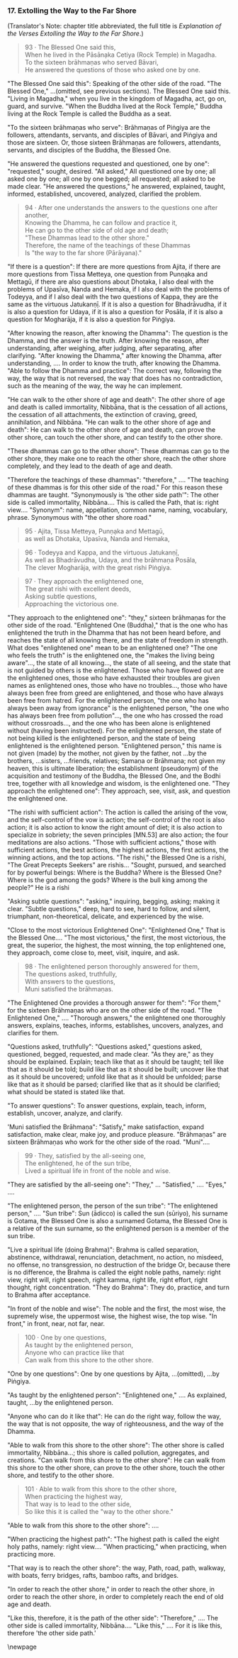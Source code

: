 ### 17. Extolling the Way to the Far Shore

(Translator's Note: chapter title abbreviated, the full title is
_Explanation of the Verses Extolling the Way to the Far Shore_.)

> 93 &middot; The Blessed One said this,  
When he lived in the Pāsānạka Cetiya (Rock Temple) in Magadha.  
To the sixteen brāhmaṇas who served Bāvari,  
He answered the questions of those who asked one by one.

"The Blessed One said this": Speaking of the other side of the road. "The
Blessed One," ...(omitted, see previous sections). The Blessed One said this.
"Living in Magadha," when you live in the kingdom of Magadha, act, go on, guard,
and survive. "When the Buddha lived at the Rock Temple," Buddha living at the
Rock Temple is called the Buddha as a seat.

"To the sixteen brāhmaṇas who serve": Brāhmaṇas of Piṅgiya are the followers,
attendants, servants, and disciples of Bāvari, and Piṅgiya and those are
sixteen. Or, those sixteen Brāhmaṇas are followers, attendants, servants, and
disciples of the Buddha, the Blessed One.

"He answered the questions requested and questioned, one by one": "requested,"
sought, desired. "All asked," All questioned one by one; all asked one by one;
all one by one begged; all requested; all asked to be made clear. "He answered
the questions," he answered, explained, taught, informed, established,
uncovered, analyzed, clarified the problem.

> 94 &middot; After one understands the answers to the questions one after another,  
Knowing the Dhamma, he can follow and practice it,  
He can go to the other side of old age and death;  
"These Dhammas lead to the other shore."  
Therefore, the name of the teachings of these Dhammas  
Is "the way to the far shore (Pārāyana)."

"If there is a question": If there are more questions from Ajita, if there are
more questions from Tissa Metteya, one question from Punṇạka and Mettagū, if
there are also questions about Dhotaka, I also deal with the problems of
Upasīva, Nanda and Hemaka, if I also deal with the problems of Todeyya, and if I
also deal with the two questions of Kappa, they are the same as the virtuous
Jatukanṇị̄. If it is also a question for Bhadrāvudha, if it is also a question
for Udaya, if it is also a question for Posāla, if it is also a question for
Mogharāja, if it is also a question for Piṅgiya.

"After knowing the reason, after knowing the Dhamma": The question is the
Dhamma, and the answer is the truth. After knowing the reason, after
understanding, after weighing, after judging, after separating, after
clarifying. "After knowing the Dhamma," after knowing the Dhamma, after
understanding, .... In order to know the truth, after knowing the Dhamma.
"Able to follow the Dhamma and practice": The correct way, following the way,
the way that is not reversed, the way that does has no contradiction, such as
the meaning of the way, the way he can implement.

"He can walk to the other shore of age and death": The other shore of age and
death is called immortality, Nibbāna, that is the cessation of all actions, the
cessation of all attachments, the extinction of craving, greed, annihilation,
and Nibbāna. "He can walk to the other shore of age and death": He can walk to
the other shore of age and death, can prove the other shore, can touch the other
shore, and can testify to the other shore.

"These dhammas can go to the other shore": These dhammas can go to the other
shore, they make one to reach the other shore, reach the other shore completely,
and they lead to the death of age and death.

"Therefore the teachings of these dhammas": "therefore," .... "The teaching of
these dhammas is for this other side of the road." For this reason these dhammas
are taught. "Synonymously is 'the other side path'": The other side is called
immortality, Nibbāna.... This is called the Path, that is: right view....
"Synonym": name, appellation, common name, naming, vocabulary, phrase.
Synonymous with "the other shore road."

> 95 &middot; Ajita, Tissa Metteya, Punṇạka and Mettagū,  
as well as Dhotaka, Upasīva, Nanda and Hemaka,

> 96 &middot; Todeyya and Kappa, and the virtuous Jatukanṇị̄,  
As well as Bhadrāvudha, Udaya, and the brāhmaṇa Posāla,  
The clever Mogharāja, with the great rishi Piṅgiya.

> 97 &middot; They approach the enlightened one,  
The great rishi with excellent deeds,  
Asking subtle questions,  
Approaching the victorious one.

"They approach to the enlightened one": "they," sixteen brāhmaṇas for the other
side of the road. "Enlightened One (Buddha)," that is the one who has
enlightened the truth in the Dhamma that has not been heard before, and reaches
the state of all knowing there, and the state of freedom in strength. What does
"enlightened one" mean to be an enlightened one? "The one who feels the truth"
is the enlightened one, the "makes the living being aware"..., the state of all
knowing..., the state of all seeing, and the state that is not guided by others
is the enlightened. Those who have flowed out are the enlightened ones, those
who have exhausted their troubles are given names as enlightened ones, those who
have no troubles..., those who have always been free from greed are enlightened,
and those who have always been free from hatred. For the enlightened person,
"the one who has always been away from ignorance" is the enlightened person,
"the one who has always been free from pollution"..., the one who has crossed
the road without crossroads..., and the one who has been alone is enlightened
without (having been instructed). For the enlightened person, the state of not
being killed is the enlightened person, and the state of being enlightened is
the enlightened person. "Enlightened person," this name is not given (made) by
the mother, not given by the father, not ...by the brothers, ...sisters,
...friends, relatives; Samaṇa or Brāhmaṇa; not given my heaven, this is ultimate
liberation; the establishment (pseudonym) of the acquisition and testimony of
the Buddha, the Blessed One, and the Bodhi tree, together with all knowledge and
wisdom, is the enlightened one. "They approach the enlightened one": They
approach, see, visit, ask, and question the enlightened one.

"The rishi with sufficient action": The action is called the arising of the vow,
and the self-control of the vow is action; the self-control of the root is also
action; it is also action to know the right amount of diet; it is also action to
specialize in sobriety; the seven principles [MN.53] are also action; the four
meditations are also actions. "Those with sufficient actions," those with
sufficient actions, the best actions, the highest actions, the first actions,
the winning actions, and the top actions. "The rishi," the Blessed One is a
rishi, "The Great Precepts Seekers" are rishis... "Sought, pursued, and searched
for by powerful beings: Where is the Buddha? Where is the Blessed One? Where is
the god among the gods? Where is the bull king among the people?" He is a rishi

"Asking subtle questions": "asking," inquiring, begging, asking; making it
clear. "Subtle questions," deep, hard to see, hard to follow, and silent,
triumphant, non-theoretical, delicate, and experienced by the wise.

"Close to the most victorious Enlightened One": "Enlightened One," That is the
Blessed One.... "The most victorious," the first, the most victorious, the
great, the superior, the highest, the most winning, the top enlightened one,
they approach, come close to, meet, visit, inquire, and ask.

> 98 &middot; The enlightened person thoroughly answered for them,  
The questions asked, truthfully,  
With answers to the questions,  
Muni satisfied the brāhmaṇas.

"The Enlightened One provides a thorough answer for them": "For them," for the
sixteen Brāhmaṇas who are on the other side of the road. "The Enlightened One,"
.... "Thorough answers," the enlightened one thoroughly answers, explains,
teaches, informs, establishes, uncovers, analyzes, and clarifies for them.

"Questions asked, truthfully": "Questions asked," questions asked, questioned,
begged, requested, and made clear. "As they are," as they should be explained.
Explain; teach like that as it should be taught; tell like that as it should be
told; build like that as it should be built; uncover like that as it should be
uncovered; unfold like that as it should be unfolded; parse like that as it
should be parsed; clarified like that as it should be clarified; what should be
stated is stated like that.

"To answer questions": To answer questions, explain, teach, inform, establish,
uncover, analyze, and clarify.

'Muni satisfied the Brāhmaṇa": "Satisfy," make satisfaction, expand
satisfaction, make clear, make joy, and produce pleasure. "Brāhmaṇas" are sixteen
Brāhmaṇas who work for the other side of the road. "Muni"....

> 99 &middot; They, satisfied by the all-seeing one,  
The enlightened, he of the sun tribe,  
Lived a spiritual life in front of the noble and wise.

"They are satisfied by the all-seeing one": "They," ... "Satisfied," ....
"Eyes," ....

"The enlightened person, the person of the sun tribe": "The enlightened person,"
.... "Sun tribe": Sun (ādicco) is called the sun (sūriyo), his surname is
Gotama, the Blessed One is also a surnamed Gotama, the Blessed One is a
relative of the sun surname, so the enlightened person is a member of the sun
tribe.

"Live a spiritual life (doing Brahma)": Brahma is called separation, abstinence,
withdrawal, renunciation, detachment, no action, no misdeed, no offense, no
transgression, no destruction of the bridge Or, because there is no difference,
the Brahma is called the eight noble paths, namely: right view, right will,
right speech, right kamma, right life, right effort, right thought, right
concentration. "They do Brahma": They do, practice, and turn to Brahma after
acceptance.

"In front of the noble and wise": The noble and the first, the most wise, the
supremely wise, the uppermost wise, the highest wise, the top wise. "In front,"
in front, near, not far, near.

> 100 &middot; One by one questions,  
As taught by the enlightened person,  
Anyone who can practice like that  
Can walk from this shore to the other shore.

"One by one questions": One by one questions by Ajita, ...(omitted), ...by
Piṅgiya.

"As taught by the enlightened person": "Enlightened one," .... As explained,
taught, ...by the enlightened person.

"Anyone who can do it like that": He can do the right way, follow the way, the
way that is not opposite, the way of righteousness, and the way of the Dhamma.

"Able to walk from this shore to the other shore": The other shore is called
immortality, Nibbāna...; this shore is called pollution, aggregates, and
creations. "Can walk from this shore to the other shore": He can walk from this
shore to the other shore, can prove to the other shore, touch the other shore,
and testify to the other shore.

> 101 &middot; Able to walk from this shore to the other shore,  
When practicing the highest way,  
That way is to lead to the other side,  
So like this it is called the "way to the other shore."

"Able to walk from this shore to the other shore": ....

"When practicing the highest path": "The highest path is called the eight holy
paths, namely: right view.... "When practicing," when practicing, when
practicing more.

"That way is to reach the other shore": the way, Path, road, path, walkway,
with boats, ferry bridges, rafts, bamboo rafts, and bridges.

"In order to reach the other shore," in order to reach the other shore, in order
to reach the other shore, in order to completely reach the end of old age and death.

"Like this, therefore, it is the path of the other side": "Therefore," .... The
other side is called immortality, Nibbāna.... "Like this," .... For it is like
this, therefore 'the other side path.'

\newpage
